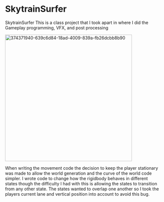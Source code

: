 # SkytrainSurfer

SkytrainSurfer
This is a class project that I took apart in where I did the Gameplay programming, VFX, and post processing

<img width="414" alt="374371940-639c6d84-18ad-4009-839a-fb26dcbb8b90" src="https://github.com/user-attachments/assets/77fda073-2d46-48d8-867f-3054d614a6ca">

When writing the movement code the decision to keep the player stationary was made to allow the world generation and the curve of the world code simpler.
I wrote code to change how the rigidbody behaves in different states though the difficulty I had with this is allowing the states to transition from any other state.
The states wanted to overlap one another so I took the players current lane and vertical position into account to avoid this bug.
